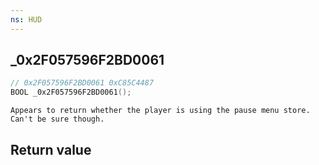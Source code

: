 ```yaml
---
ns: HUD
---
```

## _0x2F057596F2BD0061

```c
// 0x2F057596F2BD0061 0xC85C4487
BOOL _0x2F057596F2BD0061();
```

```
Appears to return whether the player is using the pause menu store. Can't be sure though.  
```

## Return value
